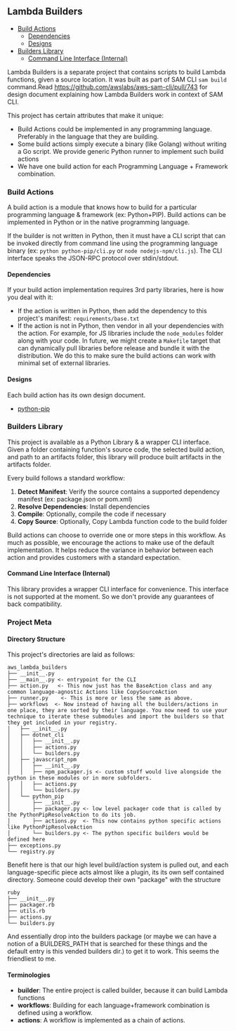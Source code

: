 ## Lambda Builders

- [Build Actions](#build-actions)
	- [Dependencies](#dependencies)
	- [Designs](#designs)
- [Builders Library](#builders-library)
	- [Command Line Interface (Internal)](#command-line-interface-internal)


Lambda Builders is a separate project that contains scripts to build Lambda functions, given a source location. It was
built as part of SAM CLI `sam build` command.Read https://github.com/awslabs/aws-sam-cli/pull/743 for design document 
explaining how Lambda Builders work in context of SAM CLI. 

This project has certain attributes that make it unique:

- Build Actions could be implemented in any programming language. Preferably in the language that they are building.
- Some build actions simply execute a binary (like Golang) without writing a Go script. 
  We provide generic Python runner to implement such build actions
- We have one build action for each Programming Language + Framework combination. 

### Build Actions
A build action is a module that knows how to build for a particular programming language & framework (ex: Python+PIP).
Build actions can be implemented in Python or in the native programming language.

If the builder is not written in Python, then it must have a CLI script that can be invoked directly from command 
line using the programming language binary (ex: `python python-pip/cli.py` or `node nodejs-npm/cli.js`). 
The CLI interface speaks the JSON-RPC protocol over stdin/stdout.

#### Dependencies 
If your build action implementation requires 3rd party libraries, here is how you deal with it:
 
- If the action is written in Python, then add the dependency to this project's manifest: `requirements/base.txt`
- If the action is not in Python, then vendor in all your dependencies with the action. For example, for JS libraries 
  include the `node_modules` folder along with your code. In future, we might create a `Makefile` target that can
  dynamically pull libraries before release and bundle it with the distribution. We do this to make sure the build 
  actions can work with minimal set of external libraries.
 
#### Designs

Each build action has its own design document. 

* [python-pip](./lambda_builders/actions/python_pip/DESIGN.md)


### Builders Library

This project is available as a Python Library & a wrapper CLI interface. Given a folder containing function's source
code, the selected build action, and path to an artifacts folder, this library will produce built artifacts in the
artifacts folder. 

Every build follows a standard workflow:

1. **Detect Manifest**: Verify the source contains a supported dependency manifest (ex: package.json or pom.xml)
1. **Resolve Dependencies**: Install dependencies
1. **Compile**: Optionally, compile the code if necessary
1. **Copy Source**: Optionally, Copy Lambda function code to the build folder

Build actions can choose to override one or more steps in this workflow. As much as possible, we encourage the actions
to make use of the default implementation. It helps reduce the variance in behavior between each action and provides
customers with a standard expectation. 

#### Command Line Interface (Internal)
This library provides a wrapper CLI interface for convenience. This interface is not supported at the moment. So we 
don't provide any guarantees of back compatibility. 

### Project Meta
#### Directory Structure
This project's directories are laid as follows:

```
aws_lambda_builders
├── __init__.py
├── __main__.py <- entrypoint for the CLI
├── action.py   <- This now just has the BaseAction class and any common language-agnostic Actions like CopySourceAction
├── runner.py    <- This is more or less the same as above.
├── workflows  <- Now instead of having all the builders/actions in one place, they are sorted by their language. You now need to use your technique to iterate these submodules and import the builders so that they get included in your registry.
│   ├── __init__.py
│   ├── dotnet_cli
│   │   ├── __init__.py
│   │   ├── actions.py
│   │   └── builders.py
│   ├── javascript_npm
│   │   ├── __init__.py
│   │   ├── npm_packager.js <- custom stuff would live alongside the python in these modules or in more subfolders.
│   │   ├── actions.py
│   │   └── builders.py
│   └── python_pip
│       ├── __init__.py
│       ├── packager.py <- low level packager code that is called by the PythonPipResolveAction to do its job.
│       ├── actions.py  <- This now contains python specific actions like PythonPipResolveAction
│       └── builders.py <- The python specific builders would be defined here
├── exceptions.py
└── registry.py
```

Benefit here is that our high level build/action system is pulled out, and each language-specific piece acts almost like a plugin, its its own self contained directory. Someone could develop their own "package" with the structure

```
ruby
├── __init__.py
├── packager.rb
├── utils.rb
├── actions.py
└── builders.py
```

And essentially drop into the builders package (or maybe we can have a notion of a BUILDERS_PATH that is searched for these things and the default entry is this vended builders dir.) to get it to work. This seems the friendliest to me.

#### Terminologies

- **builder**: The entire project is called builder, because it can build Lambda functions
- **workflows**: Building for each language+framework combination is defined using a workflow. 
- **actions**: A workflow is implemented as a chain of actions.



